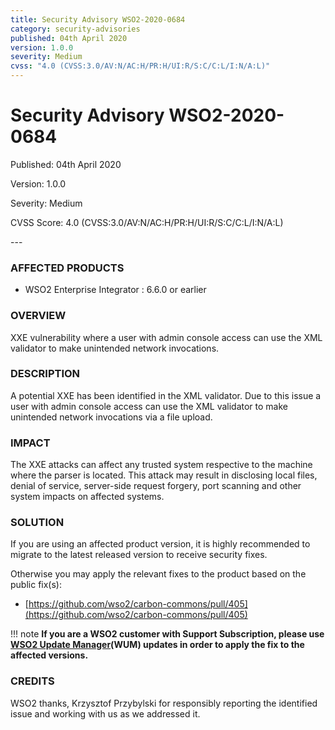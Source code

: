 ```yaml
---
title: Security Advisory WSO2-2020-0684
category: security-advisories
published: 04th April 2020
version: 1.0.0
severity: Medium
cvss: "4.0 (CVSS:3.0/AV:N/AC:H/PR:H/UI:R/S:C/C:L/I:N/A:L)"
---
```


# Security Advisory WSO2-2020-0684

<p class="doc-info">Published: 04th April 2020</p>
<p class="doc-info">Version: 1.0.0</p>
<p class="doc-info">Severity: Medium</p>
<p class="doc-info">CVSS Score: 4.0 (CVSS:3.0/AV:N/AC:H/PR:H/UI:R/S:C/C:L/I:N/A:L)</p>
---

### AFFECTED PRODUCTS
* WSO2 Enterprise Integrator : 6.6.0 or earlier


### OVERVIEW
XXE vulnerability where a user with admin console access can use the XML validator to make unintended network invocations.


### DESCRIPTION
A potential XXE has been identified in the XML validator. Due to this issue a user with admin console access can use the XML validator to make unintended network invocations via a file upload.


### IMPACT
The XXE attacks can affect any trusted system respective to the machine where the parser is located. This attack may result in disclosing local files, denial of service, server-side request forgery, port scanning and other system impacts on affected systems.


### SOLUTION
If you are using an affected product version, it is highly recommended to migrate to the latest released version to receive security fixes.

Otherwise you may apply the relevant fixes to the product based on the public fix(s):

* [https://github.com/wso2/carbon-commons/pull/405](https://github.com/wso2/carbon-commons/pull/405)


!!! note
    **If you are a WSO2 customer with Support Subscription, please use [WSO2 Update Manager](https://wso2.com/updates/wum)(WUM) updates in order to apply the fix to the affected versions.**


### CREDITS
WSO2 thanks, Krzysztof Przybylski for responsibly reporting the identified issue and working with us as we addressed it.
